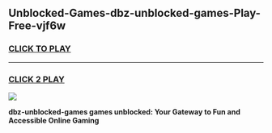 
## Unblocked-Games-dbz-unblocked-games-Play-Free-vjf6w
<h3>
<a href="https://premium76.site?title=dbz-unblocked-games&ref=10A">CLICK TO PLAY</a></h3>
<hr>

<h3>
<a href="https://premium76.site?title=dbz-unblocked-games&ref=10A">CLICK 2 PLAY</a>
  
</h3>

<a href="https://premium76.site?title=dbz-unblocked-games&ref=10A"><img src="https://clearcache.store/games.png"></a>


**dbz-unblocked-games games unblocked: Your Gateway to Fun and Accessible Online Gaming**
